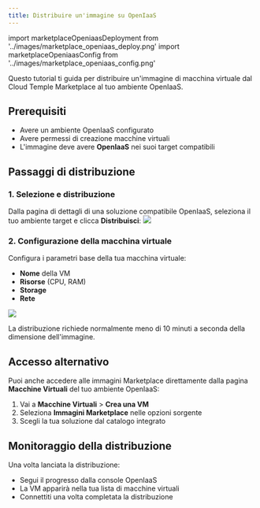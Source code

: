 ```yaml
---
title: Distribuire un'immagine su OpenIaaS
---
```

import marketplaceOpeniaasDeployment from '../images/marketplace_openiaas_deploy.png'
import marketplaceOpeniaasConfig from '../images/marketplace_openiaas_config.png'

Questo tutorial ti guida per distribuire un'immagine di macchina virtuale dal Cloud Temple Marketplace al tuo ambiente OpenIaaS.

## Prerequisiti

- Avere un ambiente OpenIaaS configurato
- Avere permessi di creazione macchine virtuali
- L'immagine deve avere **OpenIaaS** nei suoi target compatibili

## Passaggi di distribuzione

### 1. Selezione e distribuzione

Dalla pagina di dettagli di una soluzione compatibile OpenIaaS, seleziona il tuo ambiente target e clicca **Distribuisci**:
<img src={marketplaceOpeniaasDeployment} />

### 2. Configurazione della macchina virtuale

Configura i parametri base della tua macchina virtuale:
- **Nome** della VM
- **Risorse** (CPU, RAM)
- **Storage**
- **Rete**

<img src={marketplaceOpeniaasConfig} />

La distribuzione richiede normalmente meno di 10 minuti a seconda della dimensione dell'immagine.

## Accesso alternativo

Puoi anche accedere alle immagini Marketplace direttamente dalla pagina **Macchine Virtuali** del tuo ambiente OpenIaaS:

1. Vai a **Macchine Virtuali** > **Crea una VM**
2. Seleziona **Immagini Marketplace** nelle opzioni sorgente
3. Scegli la tua soluzione dal catalogo integrato

## Monitoraggio della distribuzione

Una volta lanciata la distribuzione:
- Segui il progresso dalla console OpenIaaS
- La VM apparirà nella tua lista di macchine virtuali
- Connettiti una volta completata la distribuzione
